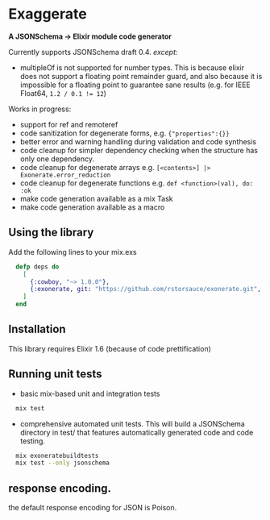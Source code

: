 # Exaggerate

**A JSONSchema -> Elixir module code generator**

Currently supports JSONSchema draft 0.4.  *except:*

- multipleOf is not supported for number types.  This is because
elixir does not support a floating point remainder guard, and also
because it is impossible for a floating point to guarantee sane results
(e.g. for IEEE Float64, `1.2 / 0.1 != 12`)

Works in progress:

- support for ref and remoteref
- code sanitization for degenerate forms, e.g. `{"properties":{}}`
- better error and warning handling during validation and code synthesis
- code cleanup for simpler dependency checking when the structure has only one dependency.
- code cleanup for degenerate arrays e.g. `[<contents>] |> Exonerate.error_reduction`
- code cleanup for degenerate functions e.g. `def <function>(val), do: :ok`
- make code generation available as a mix Task
- make code generation available as a macro

## Using the library

Add the following lines to your mix.exs

```elixir
  defp deps do
    [
      {:cowboy, "~> 1.0.0"},
      {:exonerate, git: "https://github.com/rstorsauce/exonerate.git", tag: "master"},
    ]
  end
```

## Installation

This library requires Elixir 1.6 (because of code prettification)

## Running unit tests

- basic mix-based unit and integration tests

```bash
  mix test
```

- comprehensive automated unit tests.  This will build a JSONSchema directory in
test/ that features automatically generated code and code testing.

```bash
  mix exoneratebuildtests
  mix test --only jsonschema
```

## response encoding.

the default response encoding for JSON is Poison.

